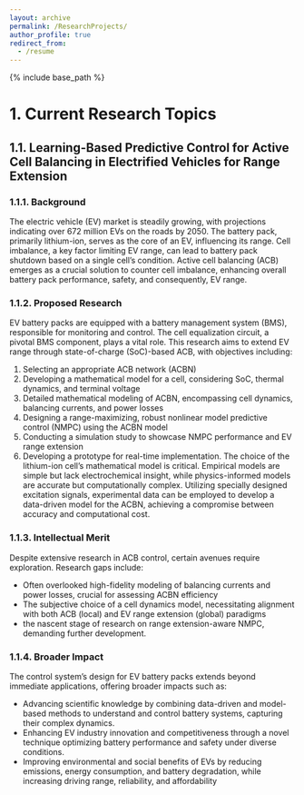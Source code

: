 ```yaml
---
layout: archive
permalink: /ResearchProjects/
author_profile: true
redirect_from:
  - /resume
---
```


{% include base_path %}

# 1. Current Research Topics
## 1.1. Learning-Based Predictive Control for Active Cell Balancing in Electrified Vehicles for Range Extension

### 1.1.1. Background
The electric vehicle (EV) market is steadily growing, with projections indicating over 672 million EVs on the roads by 2050. The battery pack, primarily lithium-ion, serves as the core of an EV, influencing its range. Cell imbalance, a key factor limiting EV range, can lead to battery pack shutdown based on a single cell’s condition. Active cell balancing (ACB) emerges as a crucial solution to counter cell imbalance, enhancing overall battery pack performance, safety, and consequently, EV range.

### 1.1.2. Proposed Research
EV battery packs are equipped with a battery management system (BMS), responsible for monitoring and control. The cell equalization circuit, a pivotal BMS component, plays a vital role. This research aims to extend EV range through state-of-charge (SoC)-based ACB, with objectives including:
1. Selecting an appropriate ACB network (ACBN)
2. Developing a mathematical model for a cell, considering SoC, thermal dynamics, and terminal voltage
3. Detailed mathematical modeling of ACBN, encompassing cell dynamics, balancing currents, and power losses
4. Designing a range-maximizing, robust nonlinear model predictive control (NMPC) using the ACBN model
5. Conducting a simulation study to showcase NMPC performance and EV range extension
6. Developing a prototype for real-time implementation.
The choice of the lithium-ion cell’s mathematical model is critical. Empirical models are simple but lack
electrochemical insight, while physics-informed models are accurate but computationally complex. Utilizing
specially designed excitation signals, experimental data can be employed to develop a data-driven model for
the ACBN, achieving a compromise between accuracy and computational cost.

### 1.1.3. Intellectual Merit
Despite extensive research in ACB control, certain avenues require exploration. Research gaps include:
* Often overlooked high-fidelity modeling of balancing currents and power losses, crucial for assessing ACBN efficiency
* The subjective choice of a cell dynamics model, necessitating alignment with both ACB (local) and EV range extension (global) paradigms
* the nascent stage of research on range extension-aware NMPC, demanding further development.
  
### 1.1.4. Broader Impact
The control system’s design for EV battery packs extends beyond immediate applications, offering broader impacts such as:
* Advancing scientific knowledge by combining data-driven and model-based methods to understand and control battery systems, capturing their complex dynamics.
* Enhancing EV industry innovation and competitiveness through a novel technique optimizing battery performance and safety under diverse conditions.
* Improving environmental and social benefits of EVs by reducing emissions, energy consumption, and
battery degradation, while increasing driving range, reliability, and affordability
